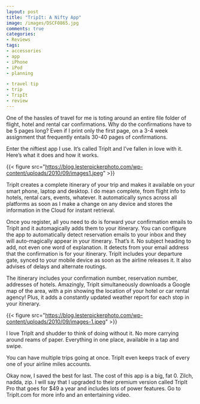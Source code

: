 ```yaml
---
layout: post
title: "TripIt: A Nifty App"
image: /images/DSCF0865.jpg
comments: true
categories:
- Reviews
tags:
- accessories
- app
- iPhone
- iPod
- planning

- travel tip
- trip
- TripIt
- review
---
```

One of the hassles of travel for me is toting around an entire file folder of flight, hotel and rental car confirmations. Why do the confirmations have to be 5 pages long? Even if I print only the first page, on a 3-4 week assignment that frequently entails 30-40 pages of confirmations.

Enter the niftiest app I use. It’s called TripIt and I’ve fallen in love with it. Here’s what it does and how it works.

{{< figure src="https://blog.lesterpickerphoto.com/wp-content/uploads/2010/09/images1.jpeg" >}}

TripIt creates a complete itinerary of your trip and makes it available on your smart phone, laptop and desktop. I do mean complete, from flight info to hotels, rental cars, events, whatever. It automatically syncs across all platforms as soon as I make a change on any device and stores the information in the Cloud for instant retrieval.

Once you register, all you need to do is forward your confirmation emails to TripIt and it automagically adds them to your itinerary. You can configure the app to automatically detect reservation emails to your inbox and they will auto-magically appear in your itinerary. That’s it. No subject heading to add, not even one word of explanation. It detects from your email address that the confirmation is for your itinerary. TripIt includes your departure gate, synced to your mobile device as soon as the airline releases it. It also advises of delays and alternate routings. 

The itinerary includes your confirmation number, reservation number, addresses of hotels. Amazingly, TripIt simultaneously downloads a Google map of the area, with a pin showing the location of your hotel or car rental agency! Plus, it adds a constantly updated weather report for each stop in your itinerary.

{{< figure src="https://blog.lesterpickerphoto.com/wp-content/uploads/2010/09/images-1.jpeg" >}}

I love TripIt and shudder to think of doing without it. No more carrying around reams of paper. Everything in one place, available in a tap and swipe.

You can have multiple trips going at once. TripIt even keeps track of every one of your airline miles accounts.

Okay now, I saved the best for last. The cost of this app is a big, fat 0. Zilch, nadda, zip. I will say that I upgraded to their premium version called TripIt Pro that goes for $49 a year and includes lots of power features. Go to TripIt.com for more info and an entertaining video.

